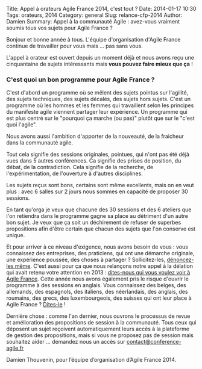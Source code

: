 Title: Appel à orateurs Agile France 2014, c'est tout ?
Date: 2014-01-17 10:30
Tags: orateurs, 2014
Category: general
Slug: relance-cfp-2014
Author: Damien
Summary: Appel à la communauté Agile : avez-vous vraiment soumis tous vos sujets pour Agile France ?

Bonjour et bonne année à tous. L'équipe d'organisation d'Agile France continue de travailler pour vous mais ... pas sans vous.

L'appel à orateur est ouvert depuis un moment déjà et nous avons reçu une cinquantaine de sujets intéressants mais **vous pouvez faire mieux que ça** !

<h3>C'est quoi un bon programme pour Agile France ?</h3>
C'est d'abord un programme où se mêlent des sujets pointus sur l'agilité, des sujets techniques, des sujets décalés, des sujets hors sujets.
C'est un programme où les hommes et les femmes qui travaillent selon les principes du manifeste agile viennent partager leur expérience. Un programme qui est plus centré sur le "pourquoi ça marche (ou pas)" plutôt que sur le "c'est quoi l'agile". 

Nous avons aussi l'ambition d'apporter de la nouveauté, de la fraicheur dans la communauté agile. 

Tout cela signifie des sessions originales, pointues, qui n'ont pas été déjà vues dans 5 autres conférences. Ca signifie des prises de position, du débat, de la contradiction. Cela signifie de la recherche, de l'expérimentation, de l'ouverture à d'autres disciplines.

Les sujets reçus sont bons, certains sont même excellents, mais on en veut plus : avec 6 salles sur 2 jours nous sommes en capacité de proposer 30 sessions. 

En tant qu'orga je veux que chacune des 30 sessions et des 6 ateliers que l'on retiendra dans le programme gagne sa place au détriment d'un autre bon sujet. Je veux que ça soit un déchirement de refuser de superbes propositions afin d'être certain que chacun des sujets que l'on conserve est unique. 

Et pour arriver à ce niveau d'exigence, nous avons besoin de vous : vous connaissez des entreprises, des praticiens, qui ont une démarche originale, une expérience poussée, des choses à partager ? Sollicitez-les, [dénoncez-les même][1].
C'est aussi pour ça que nous relançons notre appel à la délation qui avait retenu votre attention en 2013 : [dites-nous qui vous voulez voir à Agile France][1].
Cette année nous avons également pris le risque d'ouvrir le programme à des sessions en anglais. Vous connaissez des belges, des allemands, des espagnols, des italiens, des néerlandais, des anglais, des roumains, des grecs, des luxembourgeois, des suisses qui ont leur place à Agile France ? [Dites-le][1] !

Dernière chose : comme l'an dernier, nous ouvrons le processus de revue et amélioration des propositions de session à la communauté. Tous ceux qui déposent un sujet reçoivent automatiquement leurs accès à la plateforme de gestion des propositions, mais si vous ne proposez pas de session mais souhaitez aider ... demandez nous un accès sur <contact@conference-agile.fr>

Damien Thouvenin, pour l’équipe d’organisation d’Agile France 2014.

[1]: https://docs.google.com/forms/d/1zvTGA31XTX5fsJuWyoOFHg7NEBxHT94ewYcv9dHRk4I/viewform
